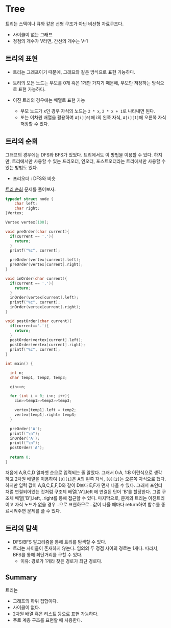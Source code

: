 # Tree

트리는 스택이나 큐와 같은 선형 구조가 아닌 비선형 자료구조다.

- 사이클이 없는 그래프
- 정점의 개수가 V라면, 간선의 개수는 V-1


## 트리의 표현

- 트리는 그래프이기 때문에, 그래프와 같은 방식으로 표현 가능하다.
- 트리의 모든 노드는 부모를 0개 혹은 1개만 가지기 때문에, 부모만 저장하는 방식으로 표현 가능하다.


- 이진 트리의 경우에는 배열로 표현 가능
  - 부모 노드가 x인 경우 자식의 노드는 `2 * x`, `2 * x + 1`로 나타내면 된다.
  - 또는 이차원 배열을 활용하여 `A[i][0]`에 i의 왼쪽 자식, `A[i][1]`에 오른쪽 자식 저장할 수 있다.

## 트리의 순회

그래프의 경우에는 DFS와 BFS가 있었다. 트리에서도 이 방법을 이용할 수 있다. 하지만, 트리에서만 사용할 수 있는 프리오더, 인오더, 포스트오더라는 트리에서만 사용할 수 있는 방법도 있다.

- 프리오더 : DFS와 비슷

[트리 순회](https://www.acmicpc.net/problem/1991) 문제를 풀어보자.

```C
typedef struct node {
    char left;
    char right;
}Vertex;

Vertex vertex[100];

void preOrder(char current){
  if(current == '.'){
    return;
  }
  printf("%c", current);

  preOrder(vertex[current].left);
  preOrder(vertex[current].right);
}

void inOrder(char current){
  if(current == '.'){
    return;
  }
  inOrder(vertex[current].left);
  printf("%c", current);
  inOrder(vertex[current].right);
}

void postOrder(char current){
  if(current=='.'){
    return;
  }
  postOrder(vertex[current].left);
  postOrder(vertex[current].right);
  printf("%c", current);
}

int main() {

  int n;
  char temp1, temp2, temp3;

  cin>>n;

  for (int i = 0; i<n; i++){
    cin>>temp1>>temp2>>temp3;

    vertex[temp1].left = temp2;
    vertex[temp1].right= temp3;
  }

  preOrder('A');
  printf("\n");
  inOrder('A');
  printf("\n");
  postOrder('A');
  
  return 0;
}
```

처음에 A,B,C,D 알파벳 순으로 입력되는 줄 알았다. 그래서 0:A, 1:B 이런식으로 생각하고 2차원 배열을 이용하여 `[0][1]`은 A의 왼쪽 자식, `[0][2]`는 오른쪽 자식으로 했다. 하지만 입력 값이 A,B,C,E,F,D와 같이 D보다 E,F가 먼저 나올 수 있다. 그래서 포인터처럼 연결되어있는 것처럼 구조체 배열['A'].left 에 연결된 단어 'B'를 할당한다. 그럼 구조체 배열['B'].left, .right를 통해 접근할 수 있다. 
마지막으로, 문제의 트리는 이진트리이고 자식 노드가 없을 경우 `.`으로 표현하므로 . 값이 나올 때마다 return하여 함수를 종료시켜주면 문제를 풀 수 있다. 

## 트리의 탐색

- DFS/BFS 알고리즘을 통해 트리를 탐색할 수 있다.
- 트리는 사이클이 존재하지 않는다. 임의의 두 정점 사이의 경로는 1개다. 따라서, BFS를 통해 최단거리를 구할 수 있다.
  - 이유: 경로가 1개라 찾은 경로가 최단 경로다.

## Summary

트리는 

- 그래프의 하위 집합이다.
- 사이클이 없다.
- 2차원 배열 혹은 리스트 등으로 표현 가능하다.
- 주로 계층 구조를 표현할 때 사용한다.